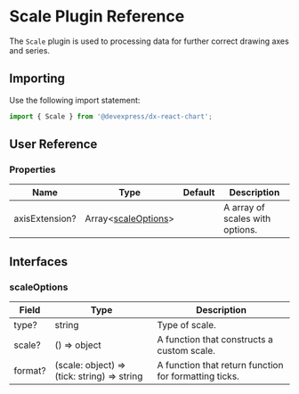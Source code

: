 # Scale Plugin Reference

The `Scale` plugin is used to processing data for further correct drawing axes and series.

## Importing

Use the following import statement:

```js
import { Scale } from '@devexpress/dx-react-chart';
```

## User Reference

### Properties

Name | Type | Default | Description
-----|------|---------|------------
axisExtension? | Array&lt;[scaleOptions](#scaleoptions)&gt; | | A array of scales with options.

## Interfaces

### scaleOptions

Field | Type | Description
------|------|------------
type? | string | Type of scale.
scale? | () => object | A function that constructs a custom scale.
format? | (scale: object) => (tick: string) => string | A function that return function for formatting ticks.
